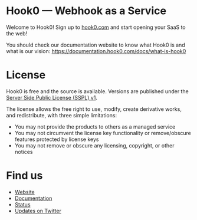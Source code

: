 # Hook0 — Webhook as a Service

Welcome to Hook0! Sign up to [hook0.com](https://www.hook0.com/) and start opening your SaaS to the web!

You should check our documentation website to know what Hook0 is and what is our vision: https://documentation.hook0.com/docs/what-is-hook0

# License
Hook0 is free and the source is available. Versions are published under the [Server Side Public License (SSPL) v1](./LICENSE.txt).

The license allows the free right to use, modify, create derivative works, and redistribute, with three simple limitations:

- You may not provide the products to others as a managed service
- You may not circumvent the license key functionality or remove/obscure features protected by license keys
- You may not remove or obscure any licensing, copyright, or other notices

# Find us

- [Website](https://www.hook0.com/)
- [Documentation](https://documentation.hook0.com/)
- [Status](https://status.hook0.com/)
- [Updates on Twitter](https://twitter.com/hook0_)
